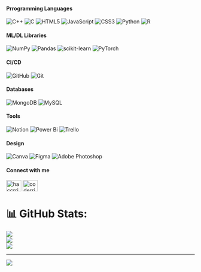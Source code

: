 
<!----<h3 align="center">Welcome to GitHub Profile of Ria Chawak</h3> ---->

<!----# 💻 Tech Stack----->
<h4>Prrogramming Languages</h4>

![C++](https://img.shields.io/badge/c++-%2300599C.svg?style=for-the-badge&logo=c%2B%2B&logoColor=white) ![C](https://img.shields.io/badge/c-%2300599C.svg?style=for-the-badge&logo=c&logoColor=white) ![HTML5](https://img.shields.io/badge/html5-%23E34F26.svg?style=for-the-badge&logo=html5&logoColor=white) ![JavaScript](https://img.shields.io/badge/javascript-%23323330.svg?style=for-the-badge&logo=javascript&logoColor=%23F7DF1E) ![CSS3](https://img.shields.io/badge/css3-%231572B6.svg?style=for-the-badge&logo=css3&logoColor=white) ![Python](https://img.shields.io/badge/python-3670A0?style=for-the-badge&logo=python&logoColor=ffdd54) ![R](https://img.shields.io/badge/r-%23276DC3.svg?style=for-the-badge&logo=r&logoColor=white)
<!----![Go](https://img.shields.io/badge/go-%2300ADD8.svg?style=for-the-badge&logo=go&logoColor=white) -----> 


<h4>ML/DL Libraries</h4>

![NumPy](https://img.shields.io/badge/numpy-%23013243.svg?style=for-the-badge&logo=numpy&logoColor=white) ![Pandas](https://img.shields.io/badge/pandas-%23150458.svg?style=for-the-badge&logo=pandas&logoColor=white) ![scikit-learn](https://img.shields.io/badge/scikit--learn-%23F7931E.svg?style=for-the-badge&logo=scikit-learn&logoColor=white) ![PyTorch](https://img.shields.io/badge/PyTorch-%23EE4C2C.svg?style=for-the-badge&logo=PyTorch&logoColor=white)

<h4>CI/CD</h4>

![GitHub](https://img.shields.io/badge/github-%23121011.svg?style=for-the-badge&logo=github&logoColor=white) ![Git](https://img.shields.io/badge/git-%23F05033.svg?style=for-the-badge&logo=git&logoColor=white)

<h4>Databases</h4>

![MongoDB](https://img.shields.io/badge/MongoDB-%234ea94b.svg?style=for-the-badge&logo=mongodb&logoColor=white) ![MySQL](https://img.shields.io/badge/mysql-4479A1.svg?style=for-the-badge&logo=mysql&logoColor=white) 

<h4>Tools</h4>

![Notion](https://img.shields.io/badge/Notion-%23000000.svg?style=for-the-badge&logo=notion&logoColor=white) ![Power Bi](https://img.shields.io/badge/power_bi-F2C811?style=for-the-badge&logo=powerbi&logoColor=black) ![Trello](https://img.shields.io/badge/Trello-%23026AA7.svg?style=for-the-badge&logo=Trello&logoColor=white)

<!-----<h4>Hosting</h4>

![GithubPages](https://img.shields.io/badge/github%20pages-121013?style=for-the-badge&logo=github&logoColor=white) ---->

<h4>Design</h4>

![Canva](https://img.shields.io/badge/Canva-%2300C4CC.svg?style=for-the-badge&logo=Canva&logoColor=white) ![Figma](https://img.shields.io/badge/figma-%23F24E1E.svg?style=for-the-badge&logo=figma&logoColor=white) ![Adobe Photoshop](https://img.shields.io/badge/adobe%20photoshop-%2331A8FF.svg?style=for-the-badge&logo=adobe%20photoshop&logoColor=white) 

<h4 align="left">Connect with me</h4>
<p align="left">
<a href="https://www.hackerrank.com/haccrria" target="blank"><img align="center" src="https://raw.githubusercontent.com/rahuldkjain/github-profile-readme-generator/master/src/images/icons/Social/hackerrank.svg" alt="haccrria" height="30" width="40" /></a>
<a href="https://www.leetcode.com/coderria" target="blank"><img align="center" src="https://raw.githubusercontent.com/rahuldkjain/github-profile-readme-generator/master/src/images/icons/Social/leet-code.svg" alt="coderria" height="30" width="40" /></a>
<!-----
  <a href="https://www.hackerearth.com/hckerriasc" target="blank"><img align="center" src="https://raw.githubusercontent.com/rahuldkjain/github-profile-readme-generator/master/src/images/icons/Social/hackerearth.svg" alt="hckerriasc" height="30" width="40" /></a>
</p> 
  ---->

<!---<h4>Frameworks</h4>

![React](https://img.shields.io/badge/react-%2320232a.svg?style=for-the-badge&logo=react&logoColor=%2361DAFB) ![Flask](https://img.shields.io/badge/flask-%23000.svg?style=for-the-badge&logo=flask&logoColor=white) ---->

<!-----# 📊 GitHub Stats
![](https://github-readme-stats.vercel.app/api?username=RiaChawak&theme=dark&hide_border=false&include_all_commits=false&count_private=false)<br/>
![](https://github-readme-streak-stats.herokuapp.com/?user=RiaChawak&theme=dark&hide_border=false)<br/>
![](https://github-readme-stats.vercel.app/api/top-langs/?username=RiaChawak&theme=dark&hide_border=false&include_all_commits=false&count_private=false&layout=compact) ---->

# 📊 GitHub Stats:
![](https://github-readme-stats.vercel.app/api?username=Ria1424&theme=cobalt&hide_border=false&include_all_commits=false&count_private=false)<br/>
![](https://github-readme-streak-stats.herokuapp.com/?user=Ria1424&theme=cobalt&hide_border=false)<br/>
![](https://github-readme-stats.vercel.app/api/top-langs/?username=Ria1424&theme=cobalt&hide_border=false&include_all_commits=false&count_private=false&layout=compact)

---
[![](https://visitcount.itsvg.in/api?id=Ria1424&icon=0&color=0)](https://visitcount.itsvg.in)
